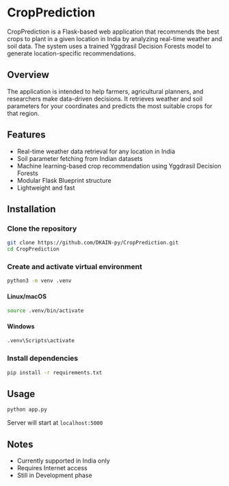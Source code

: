 # CropPrediction

CropPrediction is a Flask-based web application that recommends the best crops to plant in a given location in India by analyzing real-time weather and soil data. The system uses a trained Yggdrasil Decision Forests model to generate location-specific recommendations.

## Overview

The application is intended to help farmers, agricultural planners, and researchers make data-driven decisions. It retrieves weather and soil parameters for your coordinates and predicts the most suitable crops for that region.

## Features

- Real-time weather data retrieval for any location in India
- Soil parameter fetching from Indian datasets
- Machine learning-based crop recommendation using Yggdrasil Decision Forests
- Modular Flask Blueprint structure
- Lightweight and fast

## Installation

### Clone the repository
```bash
git clone https://github.com/DKAIN-py/CropPrediction.git
cd CropPrediction
````

### Create and activate virtual environment

```bash
python3 -m venv .venv
```

#### Linux/macOS

```bash
source .venv/bin/activate
```

#### Windows

```bash
.venv\Scripts\activate
```

### Install dependencies

```bash
pip install -r requirements.txt
```

## Usage

```bash
python app.py
```

Server will start at `localhost:5000`

## Notes

* Currently supported in India only
* Requires Internet access
* Still in Development phase

```
